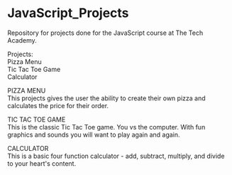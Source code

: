 # JavaScript_Projects
Repository for projects done for the JavaScript course at The Tech Academy.

Projects:
<br>Pizza Menu
<br>Tic Tac Toe Game
<br>Calculator

PIZZA MENU
<br>This projects gives the user the ability to create their own pizza and calculates the price for their order.

TIC TAC TOE GAME
<br>This is the classic Tic Tac Toe game. You vs the computer. With fun graphics and sounds you will want to play again and again.

CALCULATOR
<br>This is a basic four function calculator - add, subtract, multiply, and divide to your heart's content.
